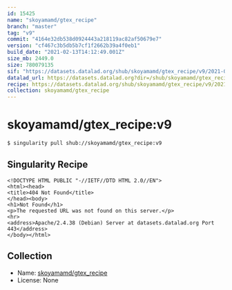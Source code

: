```yaml
---
id: 15425
name: "skoyamamd/gtex_recipe"
branch: "master"
tag: "v9"
commit: "4164e32db538d0924443a218119ac82af50679e7"
version: "cf467c3b5db5b7cf1f2662b39a4f0eb1"
build_date: "2021-02-13T14:12:49.001Z"
size_mb: 2449.0
size: 780079135
sif: "https://datasets.datalad.org/shub/skoyamamd/gtex_recipe/v9/2021-02-13-4164e32d-cf467c3b/cf467c3b5db5b7cf1f2662b39a4f0eb1.sif"
datalad_url: https://datasets.datalad.org?dir=/shub/skoyamamd/gtex_recipe/v9/2021-02-13-4164e32d-cf467c3b/
recipe: https://datasets.datalad.org/shub/skoyamamd/gtex_recipe/v9/2021-02-13-4164e32d-cf467c3b/Singularity
collection: skoyamamd/gtex_recipe
---
```


# skoyamamd/gtex_recipe:v9

```bash
$ singularity pull shub://skoyamamd/gtex_recipe:v9
```

## Singularity Recipe

```singularity
<!DOCTYPE HTML PUBLIC "-//IETF//DTD HTML 2.0//EN">
<html><head>
<title>404 Not Found</title>
</head><body>
<h1>Not Found</h1>
<p>The requested URL was not found on this server.</p>
<hr>
<address>Apache/2.4.38 (Debian) Server at datasets.datalad.org Port 443</address>
</body></html>
```

## Collection

 - Name: [skoyamamd/gtex_recipe](https://github.com/skoyamamd/gtex_recipe)
 - License: None

